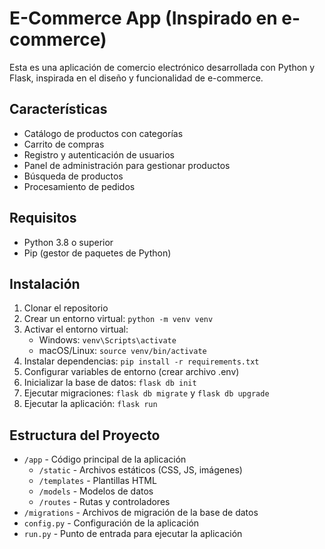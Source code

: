# E-Commerce App (Inspirado en e-commerce)

Esta es una aplicación de comercio electrónico desarrollada con Python y Flask, inspirada en el diseño y funcionalidad de e-commerce.

## Características

- Catálogo de productos con categorías
- Carrito de compras
- Registro y autenticación de usuarios
- Panel de administración para gestionar productos
- Búsqueda de productos
- Procesamiento de pedidos

## Requisitos

- Python 3.8 o superior
- Pip (gestor de paquetes de Python)

## Instalación

1. Clonar el repositorio
2. Crear un entorno virtual: `python -m venv venv`
3. Activar el entorno virtual:
   - Windows: `venv\Scripts\activate`
   - macOS/Linux: `source venv/bin/activate`
4. Instalar dependencias: `pip install -r requirements.txt`
5. Configurar variables de entorno (crear archivo .env)
6. Inicializar la base de datos: `flask db init`
7. Ejecutar migraciones: `flask db migrate` y `flask db upgrade`
8. Ejecutar la aplicación: `flask run`

## Estructura del Proyecto

- `/app` - Código principal de la aplicación
  - `/static` - Archivos estáticos (CSS, JS, imágenes)
  - `/templates` - Plantillas HTML
  - `/models` - Modelos de datos
  - `/routes` - Rutas y controladores
- `/migrations` - Archivos de migración de la base de datos
- `config.py` - Configuración de la aplicación
- `run.py` - Punto de entrada para ejecutar la aplicación
 